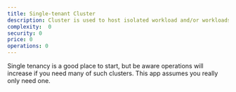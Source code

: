 ```yaml
---
title: Single-tenant Cluster
description: Cluster is used to host isolated workload and/or workloads developed by 1 team
complexity:  0
security: 0
price: 0
operations: 0
---
```


Single tenancy is a good place to start, but be aware operations will increase if you need many of such clusters. This app assumes you really only need one.